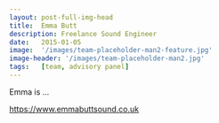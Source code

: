 ```yaml
---
layout: post-full-img-head
title:  Emma Butt
description: Freelance Sound Engineer
date:   2015-01-05
image:  '/images/team-placeholder-man2-feature.jpg'
image-header: '/images/team-placeholder-man2.jpg'
tags:   [team, advisory panel]
---
```

Emma is ...

https://www.emmabuttsound.co.uk
